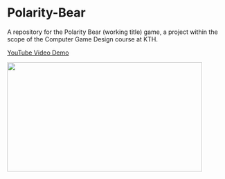 Polarity-Bear
=============

A repository for the Polarity Bear (working title) game, a project within the scope of the Computer Game Design course at KTH.

<a href="https://www.youtube.com/watch?v=V1qxSUMZTb4">YouTube Video Demo</a>

<img src="http://i.imgur.com/Epi1bUe.png" width="450" height="253">
